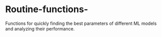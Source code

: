 # Routine-functions-
Functions for quickly finding the best parameters of different ML models and analyzing their performance.
